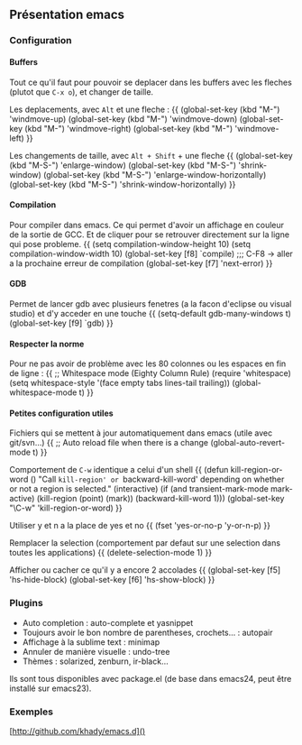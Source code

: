 ## Présentation emacs

### Configuration

#### Buffers

Tout ce qu'il faut pour pouvoir se deplacer dans les buffers avec les fleches (plutot que `C-x o`), et changer de taille.

Les deplacements, avec `Alt` et une fleche :
{{
(global-set-key (kbd "M-<up>") 'windmove-up)
(global-set-key (kbd "M-<down>") 'windmove-down)
(global-set-key (kbd "M-<right>") 'windmove-right)
(global-set-key (kbd "M-<left>") 'windmove-left)
}}

Les changements de taille, avec `Alt + Shift` + une fleche
{{
(global-set-key (kbd "M-S-<up>") 'enlarge-window)
(global-set-key (kbd "M-S-<down>") 'shrink-window)
(global-set-key (kbd "M-S-<right>") 'enlarge-window-horizontally)
(global-set-key (kbd "M-S-<left>") 'shrink-window-horizontally)
}}

#### Compilation

Pour compiler dans emacs. Ce qui permet d'avoir un affichage en couleur de la sortie de GCC. Et de cliquer pour se retrouver directement sur la ligne qui pose probleme.
{{
(setq compilation-window-height 10)
(setq compilation-window-width 10)
(global-set-key [f8] `compile)
;;; C-F8 -> aller a la prochaine erreur de compilation
(global-set-key [f7] 'next-error)
}}

#### GDB

Permet de lancer gdb avec plusieurs fenetres (a la facon d'eclipse ou visual studio) et d'y acceder en une touche
{{
(setq-default gdb-many-windows t)
(global-set-key [f9] `gdb)
}}

#### Respecter la norme

Pour ne pas avoir de problème avec les 80 colonnes ou les espaces en fin de ligne :
{{
        ;; Whitespace mode (Eighty Column Rule)
        (require 'whitespace)
        (setq whitespace-style '(face empty tabs lines-tail trailing))
        (global-whitespace-mode t)
}}

#### Petites configuration utiles

Fichiers qui se mettent à jour automatiquement dans emacs (utile avec git/svn…)
{{
;; Auto reload file when there is a change
(global-auto-revert-mode t)
}}

Comportement de `C-w` identique a celui d'un shell
{{
(defun kill-region-or-word ()
  "Call `kill-region' or `backward-kill-word' depending on
whether or not a region is selected."
  (interactive)
  (if (and transient-mark-mode mark-active)
      (kill-region (point) (mark))
    (backward-kill-word 1)))
(global-set-key "\C-w" 'kill-region-or-word)
}}

Utiliser y et n a la place de yes et no
{{
(fset 'yes-or-no-p 'y-or-n-p)
}}

Remplacer la selection (comportement par defaut sur une selection dans toutes les applications)
{{
(delete-selection-mode 1)
}}

Afficher ou cacher ce qu'il y a encore 2 accolades
{{
(global-set-key [f5] 'hs-hide-block)
(global-set-key [f6] 'hs-show-block)
}}

### Plugins

* Auto completion : auto-complete et yasnippet
* Toujours avoir le bon nombre de parentheses, crochets… : autopair
* Affichage à la sublime text : minimap
* Annuler de manière visuelle : undo-tree
* Thèmes : solarized, zenburn, ir-black…

Ils sont tous disponibles avec package.el (de base dans emacs24, peut être installé sur emacs23).

### Exemples

[http://github.com/khady/emacs.d]()
